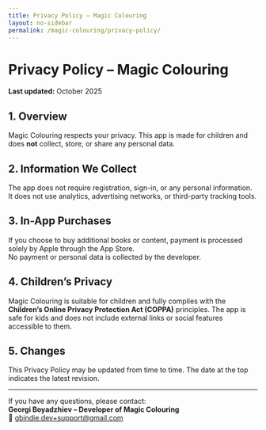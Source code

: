 ```yaml
---
title: Privacy Policy – Magic Colouring
layout: no-sidebar
permalink: /magic-colouring/privacy-policy/
---
```


# Privacy Policy – Magic Colouring

**Last updated:** October 2025  

## 1. Overview  
Magic Colouring respects your privacy. This app is made for children and does **not** collect, store, or share any personal data.  

## 2. Information We Collect  
The app does not require registration, sign-in, or any personal information.  
It does not use analytics, advertising networks, or third-party tracking tools.  

## 3. In-App Purchases  
If you choose to buy additional books or content, payment is processed solely by Apple through the App Store.  
No payment or personal data is collected by the developer.  

## 4. Children’s Privacy  
Magic Colouring is suitable for children and fully complies with the **Children’s Online Privacy Protection Act (COPPA)** principles.
The app is safe for kids and does not include external links or social features accessible to them.  

## 5. Changes  
This Privacy Policy may be updated from time to time. The date at the top indicates the latest revision.

---

If you have any questions, please contact:  
**Georgi Boyadzhiev – Developer of Magic Colouring**  
📧 [gbindie.dev+support@gmail.com](mailto:gbindie.dev+support@gmail.com)
